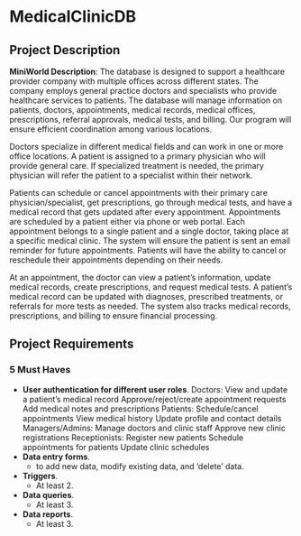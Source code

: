 # MedicalClinicDB

## Project Description
**MiniWorld Description**: The database is designed to support a healthcare provider company with multiple offices across different states. The company employs general practice doctors and specialists who provide healthcare services to patients. The database will manage information on patients, doctors, appointments, medical records, medical offices, prescriptions, referral approvals, medical tests, and billing. Our program will ensure efficient coordination among various locations.

Doctors specialize in different medical fields and can work in one or more office locations. A patient is assigned to a primary physician who will provide general care. If specialized treatment is needed, the primary physician will refer the patient to a specialist within their network. 

Patients can schedule or cancel appointments with their primary care physician/specialist, get prescriptions, go through medical tests, and have a medical record that gets updated after every appointment. Appointments are scheduled by a patient either via phone or web portal. Each appointment belongs to a single patient and a single doctor, taking place at a specific medical clinic. The system will ensure the patient is sent an email reminder for future appointments. Patients will have the ability to cancel or reschedule their appointments depending on their needs.

At an appointment, the doctor can view a patient’s information, update medical records, create prescriptions, and request medical tests. A patient’s medical record can be updated with diagnoses, prescribed treatments, or referrals for more tests as needed. The system also tracks medical records, prescriptions, and billing to ensure financial processing. 


## Project Requirements

### 5 Must Haves

- **User authentication for different user roles**.
  Doctors:
  View and update a patient’s medical record
  Approve/reject/create appointment requests
  Add medical notes and prescriptions
  Patients: 
  Schedule/cancel appointments
  View medical history
  Update profile and contact details
  Managers/Admins:
  Manage doctors and clinic staff
  Approve new clinic registrations
  Receptionists:
  Register new patients
  Schedule appointments for patients
  Update clinic schedules
- **Data entry forms**.
  - to add new data, modify existing data, and ‘delete’ data.
- **Triggers**.
  - At least 2.
- **Data queries**.
  - At least 3.
- **Data reports**.
  - At least 3.
